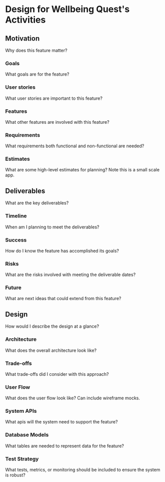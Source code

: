 # Design for Wellbeing Quest's Activities

## Motivation

Why does this feature matter?

### Goals

What goals are for the feature?

### User stories

What user stories are important to this
feature?

### Features

What other features are involved with this
feature?

### Requirements

What requirements both functional and
non-functional are needed?

### Estimates

What are some high-level estimates for
planning? Note this is a small scale
app.

## Deliverables

What are the key deliverables?

### Timeline

When am I planning to meet the deliverables?

### Success

How do I know the feature has accomplished
its goals?

### Risks

What are the risks involved with meeting
the deliverable dates?

### Future

What are next ideas that could extend from
this feature?

## Design

How would I describe the design at a glance?

### Architecture

What does the overall architecture look like?

### Trade-offs

What trade-offs did I consider with this
approach?

### User Flow

What does the user flow look like? Can
include wireframe mocks.

### System APIs

What apis will the system need to support
the feature?

### Database Models

What tables are needed to represent data
for the feature?

### Test Strategy

What tests, metrics, or monitoring should
be included to ensure the system is robust?
